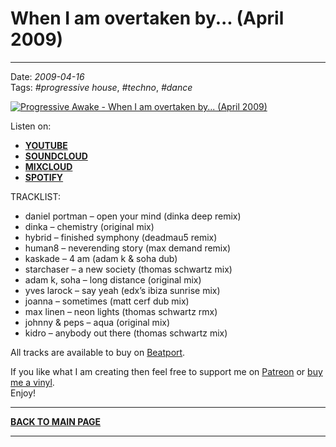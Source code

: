 # When I am overtaken by... (April 2009) 

----

Date: *2009-04-16*  
Tags: *#progressive house*, *#techno*, *#dance*  

[![Progressive Awake - When I am overtaken by... (April 2009) ](https://thumbnailer.mixcloud.com/unsafe/300x300/extaudio/d/6/5/d/8ee1-87ad-4738-bfcb-50695b62ed0a)](https://www.youtube.com/watch?v=RY52Oyxp7mc)

Listen on:
* [**YOUTUBE**](https://www.youtube.com/watch?v=RY52Oyxp7mc)
* [**SOUNDCLOUD**](https://soundcloud.com/progawake09/when-i-am-overtaken-by-april-2009)
* [**MIXCLOUD**](https://www.mixcloud.com/progressiveawake/when-i-am-overtaken-by-april-2009/)  
* [**SPOTIFY**](https://open.spotify.com/playlist/4bjwbGzRJ9v7ZFnSXLEomO?si=0e1a38fb17d743d8)

<!-- * [**Download MP3 (59MB, 63min)**](https://1drv.ms/u/s!AmzuuXrjf51v2LI5ecFnxFl0NWI2Wg?e=Vo0Wm6) -->

TRACKLIST:  

* daniel portman – open your mind (dinka deep remix)
* dinka – chemistry (original mix)
* hybrid – finished symphony (deadmau5 remix)
* human8 – neverending story (max demand remix)
* kaskade – 4 am (adam k & soha dub)
* starchaser – a new society (thomas schwartz mix)
* adam k, soha – long distance (original mix)
* yves larock – say yeah (edx’s ibiza sunrise mix)
* joanna – sometimes (matt cerf dub mix)
* max linen – neon lights (thomas schwartz rmx)
* johnny & peps – aqua (original mix)
* kidro – anybody out there (thomas schwartz mix)

All tracks are available to buy on <a href="http://beatport.com" target="_blank">Beatport</a>. 

If you like what I am creating then feel free to support me on [Patreon](https://www.patreon.com/shivioua) or [buy me a vinyl](https://www.buymeacoffee.com/shivioua).  
Enjoy!  

----

[**BACK TO MAIN PAGE**](./README.md)

---- 
